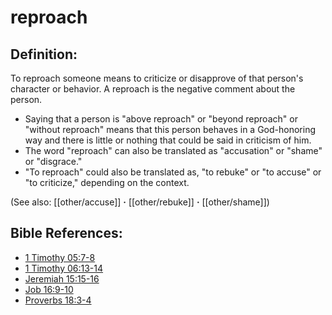 # reproach #

## Definition: ##

To reproach someone means to criticize or disapprove of that person's character or behavior. A reproach is the negative comment about the person.

* Saying that a person is "above reproach" or "beyond reproach" or "without reproach" means that this person behaves in a God-honoring way and there is little or nothing that could be said in criticism of him.
* The word "reproach" can also be translated as "accusation" or "shame" or "disgrace."
* "To reproach" could also be translated as, "to rebuke" or "to accuse" or "to criticize," depending on the context.

(See also: [[other/accuse]] **·** [[other/rebuke]] **·** [[other/shame]])

## Bible References: ##

* [1 Timothy 05:7-8](en/tn/1ti/help/05/07)
* [1 Timothy 06:13-14](en/tn/1ti/help/06/13)
* [Jeremiah 15:15-16](en/tn/jer/help/15/15)
* [Job 16:9-10](en/tn/job/help/16/09)
* [Proverbs 18:3-4](en/tn/pro/help/18/03)